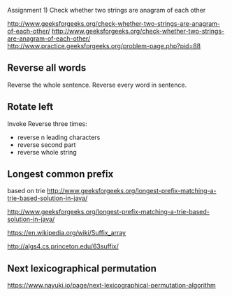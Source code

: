                        
Assignment 1)
Check whether two strings are anagram of each other


http://www.geeksforgeeks.org/check-whether-two-strings-are-anagram-of-each-other/
http://www.geeksforgeeks.org/check-whether-two-strings-are-anagram-of-each-other/
                        http://www.practice.geeksforgeeks.org/problem-page.php?pid=88


## Reverse all words

Reverse the whole sentence.
Reverse every word in sentence.


## Rotate left

Invoke Reverse three times:
- reverse n leading characters
- reverse second part
- reverse whole string


## Longest common prefix

based on trie
http://www.geeksforgeeks.org/longest-prefix-matching-a-trie-based-solution-in-java/

http://www.geeksforgeeks.org/longest-prefix-matching-a-trie-based-solution-in-java/

https://en.wikipedia.org/wiki/Suffix_array

http://algs4.cs.princeton.edu/63suffix/

## Next lexicographical permutation
https://www.nayuki.io/page/next-lexicographical-permutation-algorithm